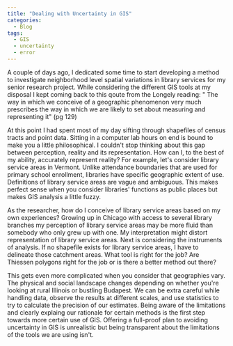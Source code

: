 ```yaml
---
title: "Dealing with Uncertainty in GIS"
categories:
  - Blog
tags:
  - GIS
  - uncertainty
  - error 
---
```


A couple of days ago, I dedicated some time to start developing a method to investigate neighborhood level spatial variations in library services for my senior research project. While considering the different GIS tools at my disposal I kept coming back to this qoute from the Longely reading: 
" The way in which we conceive of a geographic phenomenon very much prescribes the way in which we are likely to set about measuring and representing it" (pg 129)

At this point I had spent most of my day sifting through shapefiles of census tracts and point data. Sitting in a computer lab hours on end is bound to make you a little philosophical. I couldn't stop thinking about this gap between perception, reality and its representation. How can I, to the best of my ability, accurately represent reality? For example, let's consider library service areas in Vermont. Unlike attendance boundaries that are used for primary school enrollment, libraries have specific geographic extent of use. Definitions of library service areas are vague and ambiguous. This makes perfect sense when you consider libraries' functions as public places but makes GIS analysis a little fuzzy. 

As the researcher, how do I conceive of library service areas based on my own experiences? Growing up in Chicago with access to several library branches my perception of library service areas may be more fluid than somebody who only grew up with one. My interpretation might distort representation of library service areas. Next is considering the instruments of analysis. If no shapefile exists for library service areas, I have to delineate those catchment areas. What tool is right for the job? Are Thiessen polygons right for the job or is there a better method out there? 

This gets even more complicated when you consider that geographies vary. The physical and social landscape changes depending on whether you're looking at rural Illinois or bustling Budapest. We can be extra careful while handling data, observe the results at different scales, and use statistics to try to calculate the precision of our estimates. Being aware of the limitations and clearly explaing our rationale for certain methods is the first step towards more certain use of GIS. Offering a full-proof plan to avoiding uncertainty in GIS is unrealistic but being transparent about the limitations of the tools we are using isn't. 
